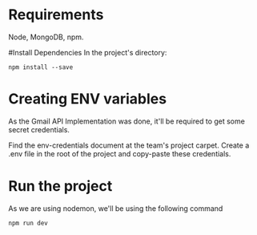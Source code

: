 # Requirements

Node, MongoDB, npm.

#Install Dependencies
In the project's directory: 
```
npm install --save
```

# Creating ENV variables

As the Gmail API Implementation was done, it'll be required to get some secret credentials.

Find the env-credentials document at the team's project carpet.
Create a .env file in the root of the project and copy-paste these credentials.


# Run the project

As we are using nodemon, we'll be using the following command
```
npm run dev
```
